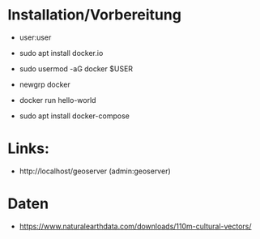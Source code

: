 # Installation/Vorbereitung

* user:user

* sudo apt install docker.io
* sudo usermod -aG docker $USER
* newgrp docker
* docker run hello-world

* sudo apt install docker-compose

# Links:

* http://localhost/geoserver (admin:geoserver)

# Daten

* https://www.naturalearthdata.com/downloads/110m-cultural-vectors/
